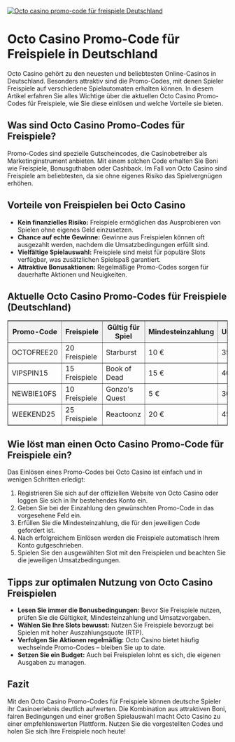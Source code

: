 [![Octo casino promo-code für freispiele Deutschland](https://123-caf.pages.dev/gitsignup.png)](https://vrmoo.ru/Bt82HjjY)

<h1>Octo Casino Promo-Code für Freispiele in Deutschland</h1>  <p>Octo Casino gehört zu den neuesten und beliebtesten Online-Casinos in Deutschland. Besonders attraktiv sind die Promo-Codes, mit denen Spieler Freispiele auf verschiedene Spielautomaten erhalten können. In diesem Artikel erfahren Sie alles Wichtige über die aktuellen Octo Casino Promo-Codes für Freispiele, wie Sie diese einlösen und welche Vorteile sie bieten.</p>  <h2>Was sind Octo Casino Promo-Codes für Freispiele?</h2> <p>Promo-Codes sind spezielle Gutscheincodes, die Casinobetreiber als Marketinginstrument anbieten. Mit einem solchen Code erhalten Sie Boni wie Freispiele, Bonusguthaben oder Cashback. Im Fall von Octo Casino sind Freispiele am beliebtesten, da sie ohne eigenes Risiko das Spielvergnügen erhöhen.</p>  <h2>Vorteile von Freispielen bei Octo Casino</h2> <ul>   <li><strong>Kein finanzielles Risiko:</strong> Freispiele ermöglichen das Ausprobieren von Spielen ohne eigenes Geld einzusetzen.</li>   <li><strong>Chance auf echte Gewinne:</strong> Gewinne aus Freispielen können oft ausgezahlt werden, nachdem die Umsatzbedingungen erfüllt sind.</li>   <li><strong>Vielfältige Spielauswahl:</strong> Freispiele sind meist für populäre Slots verfügbar, was zusätzlichen Spielspaß garantiert.</li>   <li><strong>Attraktive Bonusaktionen:</strong> Regelmäßige Promo-Codes sorgen für dauerhafte Aktionen und Neuigkeiten.</li> </ul>  <h2>Aktuelle Octo Casino Promo-Codes für Freispiele (Deutschland)</h2> <table border="1" cellpadding="8" cellspacing="0" style="border-collapse: collapse; width: 100%;">   <thead>     <tr style="background-color: #f2f2f2;">       <th>Promo-Code</th>       <th>Freispiele</th>       <th>Gültig für Spiel</th>       <th>Mindesteinzahlung</th>       <th>Umsatzbedingungen</th>     </tr>   </thead>   <tbody>     <tr>       <td>OCTOFREE20</td>       <td>20 Freispiele</td>       <td>Starburst</td>       <td>10 €</td>       <td>35x Bonusbetrag</td>     </tr>     <tr>       <td>VIPSPIN15</td>       <td>15 Freispiele</td>       <td>Book of Dead</td>       <td>15 €</td>       <td>40x Bonusbetrag</td>     </tr>     <tr>       <td>NEWBIE10FS</td>       <td>10 Freispiele</td>       <td>Gonzo's Quest</td>       <td>5 €</td>       <td>30x Bonusbetrag</td>     </tr>     <tr>       <td>WEEKEND25</td>       <td>25 Freispiele</td>       <td>Reactoonz</td>       <td>20 €</td>       <td>45x Bonusbetrag</td>     </tr>   </tbody> </table>  <h2>Wie löst man einen Octo Casino Promo-Code für Freispiele ein?</h2> <p>Das Einlösen eines Promo-Codes bei Octo Casino ist einfach und in wenigen Schritten erledigt:</p> <ol>   <li>Registrieren Sie sich auf der offiziellen Website von Octo Casino oder loggen Sie sich in Ihr bestehendes Konto ein.</li>   <li>Geben Sie bei der Einzahlung den gewünschten Promo-Code in das vorgesehene Feld ein.</li>   <li>Erfüllen Sie die Mindesteinzahlung, die für den jeweiligen Code gefordert ist.</li>   <li>Nach erfolgreichem Einlösen werden die Freispiele automatisch Ihrem Konto gutgeschrieben.</li>   <li>Spielen Sie den ausgewählten Slot mit den Freispielen und beachten Sie die jeweiligen Umsatzbedingungen.</li> </ol>  <h2>Tipps zur optimalen Nutzung von Octo Casino Freispielen</h2> <ul>   <li><strong>Lesen Sie immer die Bonusbedingungen:</strong> Bevor Sie Freispiele nutzen, prüfen Sie die Gültigkeit, Mindesteinzahlung und Umsatzvorgaben.</li>   <li><strong>Wählen Sie Ihre Slots bewusst:</strong> Nutzen Sie Freispiele bevorzugt bei Spielen mit hoher Auszahlungsquote (RTP).</li>   <li><strong>Verfolgen Sie Aktionen regelmäßig:</strong> Octo Casino bietet häufig wechselnde Promo-Codes – bleiben Sie up to date.</li>   <li><strong>Setzen Sie ein Budget:</strong> Auch bei Freispielen lohnt es sich, die eigenen Ausgaben zu managen.</li> </ul>  <h2>Fazit</h2> <p>Mit den Octo Casino Promo-Codes für Freispiele können deutsche Spieler ihr Casinoerlebnis deutlich aufwerten. Die Kombination aus attraktiven Boni, fairen Bedingungen und einer großen Spielauswahl macht Octo Casino zu einer empfehlenswerten Plattform. Nutzen Sie die vorgestellten Codes und holen Sie sich Ihre Freispiele noch heute!</p>